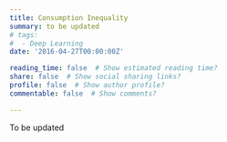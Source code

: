 ```yaml
---
title: Consumption Inequality
summary: to be updated
# tags:
#  - Deep Learning
date: '2016-04-27T00:00:00Z'

reading_time: false  # Show estimated reading time?
share: false  # Show social sharing links?
profile: false  # Show author profile?
commentable: false  # Show comments?

---
```


To be updated
